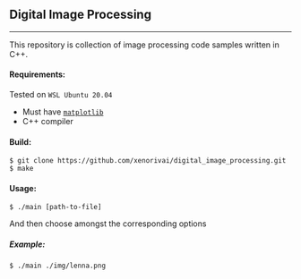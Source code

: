
## Digital Image Processing
---
This repository is collection of image processing code samples written in C++.

#### Requirements:

Tested on `WSL Ubuntu 20.04`

- Must have [`matplotlib`](https://github.com/lava/matplotlib-cpp)
- C++ compiler

#### Build:
```
$ git clone https://github.com/xenorivai/digital_image_processing.git
$ make
```

#### Usage:
```
$ ./main [path-to-file]
```
And then choose amongst the corresponding options
##### Example:
```
$ ./main ./img/lenna.png
```
